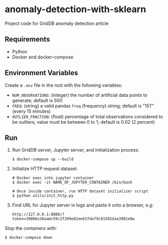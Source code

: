 # anomaly-detection-with-sklearn
Project code for GridDB anomaly detection article

## Requirements
- Python
- Docker and docker-compose

## Environment Variables
Create a `.env` file in the root with the following variables:

- `NUM_OBSERVATIONS`: (integer) the number of artificial data points to generate; default is 500
- `FREQ`: (string) a valid pandas `freq` (frequency) string; default is "15T" (every 15 minutes)
- `OUTLIER_FRACTION`: (float) percentage of total observations considered to be outliers; value must be between 0 to 1; default is 0.02 (2 percent)

## Run
1. Run GridDB server, Jupyter server, and initialization process:
    ```console
    $ docker-compose up --build
    ```
2. Initialize HTTP request dataset:
    ```console
    # Docker exec into jupyter container
    $ docker exec -it NAME_OF_JUPYTER_CONTAINER /bin/bash

    # Once inside container, run HTTP dataset initializer script
    $ python utils/init_http.py
    ```
3. Find URL for Jupyter server in logs and paste it onto a browser, e.g:
    ```
    http://127.0.0.1:8888/?token=39006x20aamc59c2f209e82ee61fdaf9c81501daa3901e0w
    ```

Stop the containers with:

```console
$ docker-compose down
```
